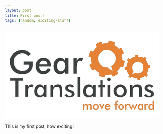 ```yaml
---
layout: post
title: First post!
tags: [random, exciting-stuff]
---
```


![GearTranslations](/img/logogear.png)

This is my first post, how exciting!
